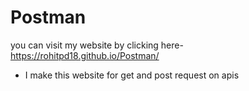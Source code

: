 # Postman
you can visit my website by clicking here- https://rohitpd18.github.io/Postman/
* I make this website for get and post request on apis
